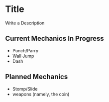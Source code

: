 # Title 
Write a Description

## Current Mechanics In Progress
* Punch/Parry
* Wall Jump
* Dash

## Planned Mechanics
* Stomp/Slide
* weapons (namely, the coin)
